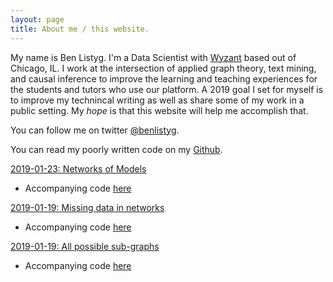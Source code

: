 ```yaml
---
layout: page
title: About me / this website.
---
```


My name is Ben Listyg. I'm a Data Scientist with [Wyzant](https://www.wyzant.com) based out of Chicago, IL. I work at the intersection of applied graph theory, text mining, and causal inference to improve the learning and teaching experiences for the students and tutors who use our platform. A 2019 goal I set for myself is to improve my technincal writing as well as share some of my work in a public setting. My _hope_ is that this website will help me accomplish that. 

You can follow me on twitter [@benlistyg](https://www.twitter.com/benlistyg).

You can read my poorly written code on my [Github](https://www.github.com/blistyg).

[2019-01-23: Networks of Models](http://rpubs.com/blistyg/networksofmodels)

- Accompanying code [here](https://github.com/BListyg/Model-Selection-Network)

[2019-01-19: Missing data in networks](https://rpubs.com/blistyg/missingnetworks)

- Accompanying code [here](https://github.com/BListyg/Missingness-in-Networks)

[2019-01-19: All possible sub-graphs](https://rpubs.com/blistyg/subgraphs)

- Accompanying code [here](https://github.com/BListyg/Graph-Combinatorics)


